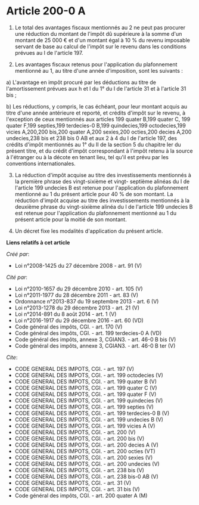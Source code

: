 # Article 200-0 A

1. Le total des avantages fiscaux mentionnés au 2 ne peut pas procurer une réduction du montant de l'impôt dû supérieure à la
somme d'un montant de 25 000 € et d'un montant égal à 10 % du revenu imposable servant de base au calcul de l'impôt sur le
revenu dans les conditions prévues au I de l'article 197.

2. Les avantages fiscaux retenus pour l'application du plafonnement mentionné au 1, au titre d'une année d'imposition, sont
les suivants : 

a) L'avantage en impôt procuré par les déductions au titre de l'amortissement prévues aux h et l du 1° du I de l'article 31
et à l'article 31 bis ; 

b) Les réductions, y compris, le cas échéant, pour leur montant acquis au titre d'une année antérieure et reporté, et crédits
d'impôt sur le revenu, à l'exception de ceux mentionnés aux articles 199 quater B,199 quater C,
199 quater F,199 septies,199 terdecies-0 B,199 quindecies,199 octodecies,199 vicies A,200,200 bis,200 quater A,200 sexies,200
octies,200 decies A,200 undecies,238 bis et 238 bis 0 AB et aux 2 à 4 du I de l'article 197, des crédits d'impôt mentionnés
au 1° du II de la section 5 du chapitre Ier du présent titre, et du crédit d'impôt correspondant à l'impôt retenu à la source
à l'étranger ou à la décote en tenant lieu, tel qu'il est prévu par les conventions internationales. 

3. La réduction d'impôt acquise au titre des investissements mentionnés à la première phrase des vingt-sixième et vingt-
septième alinéas du I de l'article 199 undecies B est retenue pour l'application du plafonnement mentionné au 1 du présent
article pour 40 % de son montant. La réduction d'impôt acquise au titre des investissements mentionnés à la deuxième phrase
du vingt-sixième alinéa du I de l'article 199 undecies B est retenue pour l'application du plafonnement mentionné au 1 du
présent article pour la moitié de son montant. 

4. Un décret fixe les modalités d'application du présent article.

**Liens relatifs à cet article**

_Créé par_:

  - Loi n°2008-1425 du 27 décembre 2008 - art. 91 (V)

_Cité par_:

  - Loi n°2010-1657 du 29 décembre 2010 - art. 105 (V)
  - Loi n°2011-1977 du 28 décembre 2011 - art. 83 (V)
  - Ordonnance n°2013-837 du 19 septembre 2013 - art. 6 (V)
  - Loi n°2013-1278 du 29 décembre 2013 - art. 21 (V)
  - Loi n°2014-891 du 8 août 2014 - art. 1 (V)
  - Loi n°2016-1917 du 29 décembre 2016 - art. 60 (VD)
  - Code général des impôts, CGI. - art. 170 (V)
  - Code général des impôts, CGI. - art. 199 terdecies-0 A (VD)
  - Code général des impôts, annexe 3, CGIAN3. - art. 46-0 B bis (V)
  - Code général des impôts, annexe 3, CGIAN3. - art. 46-0 B ter (V)

_Cite_:

  - CODE GENERAL DES IMPOTS, CGI. - art. 197 (V)
  - CODE GENERAL DES IMPOTS, CGI. - art. 199 octodecies (V)
  - CODE GENERAL DES IMPOTS, CGI. - art. 199 quater B (V)
  - CODE GENERAL DES IMPOTS, CGI. - art. 199 quater C (V)
  - CODE GENERAL DES IMPOTS, CGI. - art. 199 quater F (V)
  - CODE GENERAL DES IMPOTS, CGI. - art. 199 quindecies (V)
  - CODE GENERAL DES IMPOTS, CGI. - art. 199 septies (V)
  - CODE GENERAL DES IMPOTS, CGI. - art. 199 terdecies-0 B (V)
  - CODE GENERAL DES IMPOTS, CGI. - art. 199 undecies B (V)
  - CODE GENERAL DES IMPOTS, CGI. - art. 199 vicies A (V)
  - CODE GENERAL DES IMPOTS, CGI. - art. 200 (V)
  - CODE GENERAL DES IMPOTS, CGI. - art. 200 bis (V)
  - CODE GENERAL DES IMPOTS, CGI. - art. 200 decies A (V)
  - CODE GENERAL DES IMPOTS, CGI. - art. 200 octies (VT)
  - CODE GENERAL DES IMPOTS, CGI. - art. 200 sexies (V)
  - CODE GENERAL DES IMPOTS, CGI. - art. 200 undecies (V)
  - CODE GENERAL DES IMPOTS, CGI. - art. 238 bis (V)
  - CODE GENERAL DES IMPOTS, CGI. - art. 238 bis-0 AB (V)
  - CODE GENERAL DES IMPOTS, CGI. - art. 31 (V)
  - CODE GENERAL DES IMPOTS, CGI. - art. 31 bis (V)
  - Code général des impôts, CGI. - art. 200 quater A (M)

